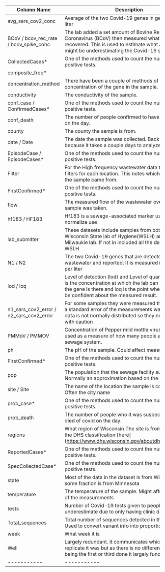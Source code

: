| Column Name | Description |
| ----------- | ----------- | 
| avg_sars_cov2_conc | Average of the two Covid-19 genes in gene copies per liter  |
| BCoV / bcov_rec_rate / bcov_spike_conc | The lab added a set amount of Bovine Respiratory Coronavirus (BCoV) then measured what percent they recovered. This is used to estimate what amount they might be underestimating the Covid-19 signal |
| CollectedCases* | One of the methods used to count the number of positive tests. |
| composite_freq* |  |
| concentration_method | There have been a couple of methods of measuring the concentration of the gene in the sample. |
| conductivity | The conductivity of the sample. |
| conf_case / ConfirmedCases* | One of the methods used to count the number of positive tests. |
| conf_death | The number of people confirmed to have died of covid on the day. |
| county | The county the sample is from. |
| date / Date | The date the sample was collected. Back dated a bit because it takes a couple days to analyze the samples | 
| EpisodeCase / EpisodeCases* |  One of the methods used to count the number of positive tests.  |
| Filter | For the High frequency wastewater data they had three filters for each location. This notes which of the Filter the sample came from. |
| FirstConfirmed* |  One of the methods used to count the number of positive tests.  |
| flow | The measured flow of the wastewater over the time the sample was taken. |
| hf183 / HF183 | Hf183 is a sewage-associated marker used to normalize use |
| lab_submitter | These datasets include samples from both the Wisconsin State lab of Hygiene(WSLH) and the Milwaukie lab. If not in included all the data is from the WSLH |
| N1 / N2 | The two Covid-19 genes that are detected in the wastewater and reported. It is measured in gene copies per liter|
| lod / loq | Level of detection (lod) and Level of quantification. Lod is the concentration at which the lab can not be sure the gene is there and loq is the point where they can’t be confident about the measured result. |
| n1_sars_cov2_error / n2_sars_cov2_error | For some samples they were measured three times and a standard error of the measurements was given. The data is not normally distributed so they need to be used with caution |
| PMMoV / PMMOV | Concentration of Pepper mild mottle virus (PMMoV) is used as a measure of how many people are using the sewage system. |
| ph | The pH of the sample. Could affect measuring ability. |
| FirstConfirmed* |  One of the methods used to count the number of positive tests. |
| pop | The population that the sewage facility supports. Normally an approximation based on the city is serves |
| site / Site | The name of the location the sample is collected from. Often the city name |
| prob_case* |  One of the methods used to count the number of positive tests. |
| prob_death| The number of people who it was suspected to have died of covid on the day. |
| regions | What region of Wisconsin The site is from. Based on the DHS classification [here] (https://www.dhs.wisconsin.gov/aboutdhs/regions.htm) |
| ReportedCases* |  One of the methods used to count the number of positive tests. |
| SpecCollectedCase* |  One of the methods used to count the number of positive tests. |
| state | Most of the data in the dataset is from Wisconsin but some fraction is from Minnesota |
| temperature | The temperature of the sample. Might affect the validity of the measurements |
| tests | Number of Covid-19 tests given to people. Slight underestimate due to only having clinic data* |
| Total_sequences | Total number of sequences detected in the time frame. Used to convert variant info into proportions |
| week | What week it is |
| Well | Largely redundant. It communicates which technical replicate it was but as there is no difference between being the first or third done it largely functions as an id.
| ----------- | ----------- |  
